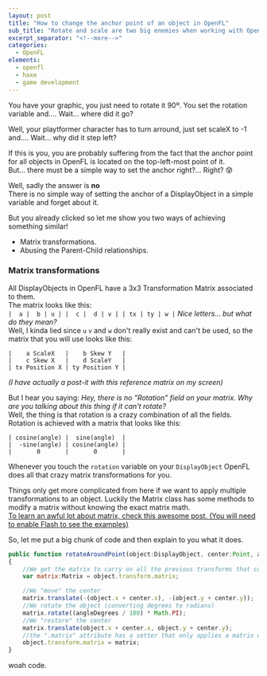 ```yaml
---
layout: post
title: "How to change the anchor point of an object in OpenFL"
sub_title: "Rotate and scale are two big enemies when working with OpenFL"
excerpt_separator: "<!--more-->"
categories:
  - OpenFL
elements:
  - openfl
  - haxe
  - game development
---
```

You have your graphic, you just need to rotate it 90º. You set the rotation variable and.... Wait... where did it go?

Well, your playtformer character has to turn arround, just set scaleX to -1 and.... Wait... why did it step left?

If this is you, you are probably suffering from the fact that the anchor point for all objects in OpenFL is located on the top-left-most point of it.  
But... there must be a simple way to set the anchor right?... Right? 😰

<!--more-->

Well, sadly the answer is **no**  
There is no simple way of setting the anchor of a DisplayObject in a simple variable and forget about it.

But you already clicked so let me show you two ways of achieving something similar!
* Matrix transformations.
* Abusing the Parent-Child relationships.

### Matrix transformations
All DisplayObjects in OpenFL have a 3x3 Transformation Matrix associated to them.  
The matrix looks like this:  
`
|  a |  b | u |
|  c |  d | v |
| tx | ty | w |
`
*Nice letters... but what do they mean?*  
Well, I kinda lied since `u` `v` and `w` don't really exist and can't be used, so the matrix that you will use looks like this:
```
|    a ScaleX   |    b Skew Y   |
|    c Skew X   |    d ScaleY   |
| tx Position X | ty Position Y |
```
*(I have actually a post-it with this reference matrix on my screen)*

But I hear you saying: *Hey, there is no "Rotation" field on your matrix. Why are you talking about this thing if it can't rotate?*  
Well, the thing is that rotation is a crazy combination of all the fields. Rotation is achieved with a matrix that looks like this:
```
| cosine(angle) |  sine(angle)  |
|  -sine(angle) | cosine(angle) |
|       0       |       0       |
```
Whenever you touch the `rotation` variable on your `DisplayObject` OpenFL does all that crazy matrix transformations for you.

Things only get more complicated from here if we want to apply multiple transformations to an object. Luckily the Matrix class has some methods to modify a matrix without knowing the exact matrix math.  
[To learn an awful lot about matrix, check this awesome post. (You will need to enable Flash to see the examples)](http://www.senocular.com/flash/tutorials/transformmatrix/)   

So, let me put a big chunk of code and then explain to you what it does.
```js
public function rotateAroundPoint(object:DisplayObject, center:Point, angleDegrees:Float)
{
    //We get the matrix to carry on all the previous transforms that could be going on before this rotation
    var matrix:Matrix = object.transform.matrix; 

    //We "move" the center
    matrix.translate(-(object.x + center.x), -(object.y + center.y));
    //We rotate the object (converting degrees to radians)
    matrix.rotate((angleDegrees / 180) * Math.PI);
    //We "restore" the center
    matrix.translate(object.x + center.x, object.y + center.y);
    //the ".matrix" attribute has a setter that only applies a matrix when a new matrix is set.
    object.transform.matrix = matrix;
}
```

woah code.


